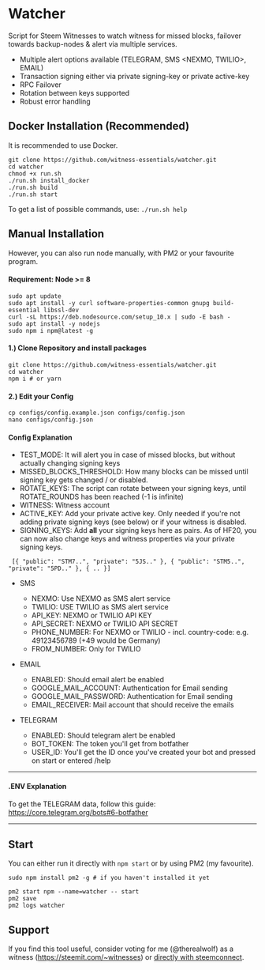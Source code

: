 # Watcher

Script for Steem Witnesses to watch witness for missed blocks, failover towards backup-nodes & alert via multiple services.

- Multiple alert options available (TELEGRAM, SMS <NEXMO, TWILIO>, EMAIL)
- Transaction signing either via private signing-key or private active-key
- RPC Failover
- Rotation between keys supported
- Robust error handling


## Docker Installation (Recommended)
It is recommended to use Docker.

```
git clone https://github.com/witness-essentials/watcher.git
cd watcher
chmod +x run.sh
./run.sh install_docker
./run.sh build
./run.sh start
```

To get a list of possible commands, use: `./run.sh help`

## Manual Installation

However, you can also run node manually, with PM2 or your favourite program.

#### Requirement: Node >= 8
```
sudo apt update
sudo apt install -y curl software-properties-common gnupg build-essential libssl-dev
curl -sL https://deb.nodesource.com/setup_10.x | sudo -E bash -
sudo apt install -y nodejs
sudo npm i npm@latest -g
```

#### 1.) Clone Repository and install packages
```
git clone https://github.com/witness-essentials/watcher.git
cd watcher
npm i # or yarn
```

#### 2.) Edit your Config
```
cp configs/config.example.json configs/config.json
nano configs/config.json
```

#### Config Explanation

- TEST_MODE: It will alert you in case of missed blocks, but without actually changing signing keys
- MISSED_BLOCKS_THRESHOLD: How many blocks can be missed until signing key gets changed / or disabled.
- ROTATE_KEYS: The script can rotate between your signing keys, until ROTATE_ROUNDS has been reached (-1 is infinite)
- WITNESS: Witness account
- ACTIVE_KEY: Add your private active key. Only needed if you're not adding private signing keys (see below) or if your witness is disabled.
- SIGNING_KEYS: Add **all** your signing keys here as pairs. As of HF20, you can now also change keys and witness properties via your private signing keys.

```
 [{ "public": "STM7..", "private": "5JS.." }, { "public": "STM5..", "private": "5PD.." }, { .. }]
```

- SMS
  - NEXMO: Use NEXMO as SMS alert service
  - TWILIO: USE TWILIO as SMS alert service
  - API_KEY: NEXMO or TWILIO API KEY
  - API_SECRET: NEXMO or TWILIO API SECRET
  - PHONE_NUMBER: For NEXMO or TWILIO - incl. country-code: e.g. 49123456789 (+49 would be Germany)
  - FROM_NUMBER: Only for TWILIO

- EMAIL
  - ENABLED: Should email alert be enabled
  - GOOGLE_MAIL_ACCOUNT: Authentication for Email sending
  - GOOGLE_MAIL_PASSWORD: Authentication for Email sending
  - EMAIL_RECEIVER: Mail account that should receive the emails

- TELEGRAM
  - ENABLED: Should telegram alert be enabled
  - BOT_TOKEN: The token you'll get from botfather
  - USER_ID: You'll get the ID once you've created your bot and pressed on start or entered /help  

---

#### .ENV Explanation



To get the TELEGRAM data, follow this guide: https://core.telegram.org/bots#6-botfather

---

## Start

You can either run it directly with `npm start` or by using PM2 (my favourite).

```
sudo npm install pm2 -g # if you haven't installed it yet

pm2 start npm --name=watcher -- start
pm2 save
pm2 logs watcher
```

## Support

If you find this tool useful, consider voting for me (@therealwolf) as a witness (https://steemit.com/~witnesses) or <a href="https://v2.steemconnect.com/sign/account-witness-vote?witness=therealwolf&approve=1">directly with steemconnect</a>.
